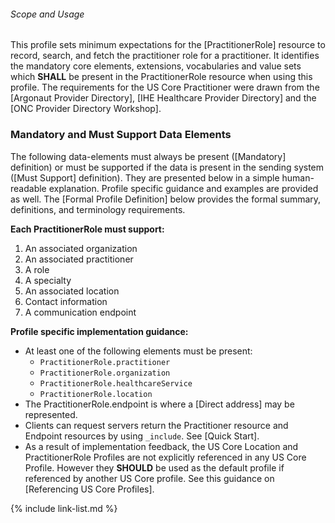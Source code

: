 
###### Scope and Usage

This profile sets minimum expectations for the [PractitionerRole] resource to record, search, and fetch the practitioner role for a practitioner.  It identifies the mandatory core elements, extensions, vocabularies and value sets which **SHALL** be present in the PractitionerRole resource when using this profile.  The requirements for the US Core Practitioner were drawn from the [Argonaut Provider Directory], [IHE Healthcare Provider Directory] and the [ONC Provider Directory Workshop].


### Mandatory and Must Support Data Elements

The following data-elements must always be present ([Mandatory] definition) or must be supported if the data is present in the sending system ([Must Support] definition). They are presented below in a simple human-readable explanation.  Profile specific guidance and examples are provided as well.  The [Formal Profile Definition] below provides the  formal summary, definitions, and  terminology requirements.

**Each PractitionerRole must support:**

1. An associated organization
1. An associated practitioner
1. A role
1. A specialty
1. An associated location
1. Contact information
1. A communication endpoint

**Profile specific implementation guidance:**

* At least one of the following elements must be present:
    - `PractitionerRole.practitioner`
    - `PractitionerRole.organization`
    - `PractitionerRole.healthcareService`
    - `PractitionerRole.location`
* The PractitionerRole.endpoint is where a [Direct address] may be represented.
* Clients can request servers return the Practitioner resource and Endpoint resources by using `_include`. See [Quick Start].
* As a result of implementation feedback, the US Core Location  and PractitionerRole Profiles are not explicitly referenced in any US Core Profile. However they **SHOULD** be used as the default profile if referenced by another US Core profile. See this guidance on [Referencing US Core Profiles].

{% include link-list.md %}

